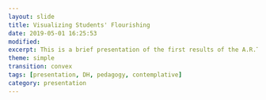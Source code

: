 ```yaml
---
layout: slide
title: Visualizing Students' Flourishing
date: 2019-05-01 16:25:53
modified: 
excerpt: This is a brief presentation of the first results of the A.R.T project    
theme: simple
transition: convex
tags: [presentation, DH, pedagogy, contemplative]
category: presentation
---
```


<section data-markdown data-separator="^\n---\n$" data-separator-vertical="^\n--\n$">
 <script type="text/template">

![Gif with all the graphs](https://ss4ws.github.io/assets/img/2019/05/FLOURISH_SMALL.gif)

### Visualizing Students' Flourishing   

Spyridon Simotas  

---

### Everything we do is writing 

---

<figure>
<img src="http://www.richardlong.org/Images/2011webimages/bw/linewalking.jpg" alt="A line made by walking" style="width:50%;"/>
<figcaption><small>Richard Long, <em>A line made by walking</em>, England 1967</small></figcaption>
</figure>

---

<figure>
<img src="https://www.jeremywood.net/artworks/my_ghost/MyGhost-16.gif" alt="A line made by walking" style="width:50%;"/>
<figcaption><small>Jeremy Wood, <em>My Ghost</em>, Sixteen years (2000-2016) of mapping my life in London with GPS</small></figcaption>
</figure>

---

### A.R.T
#### From the gross to the subtle

- Preparation 
- Attention 
- Contribution 
  - Usage of French language  
- Meditation

---

### Quantified Self *vs* A.R.T 

- Quantified self: self-knowledge through numbers => self-optimization (healthier, stronger etc)
- A.R.T.: self-writing through numbers => mindfulness (honesty and acceptance of oneself)

---

### A.R.T principles 

1. Process *vs* Outcome
2. Inscription *vs* Measurement
3. Story & Contemplation *vs* Value Judgement

---

<img style="width: 400px" src="/assets/img/2019/05/SOFIA.svg"> 

<blockquote><small>My visual reflection serves as a great metaphor for how this class went for me. This course was very difficult for me. As can be seen from my image, my personal rating of academic performance fluctuated greatly, as did my meditation (the dotted line in the center). There were many days where I became greatly frustrated with my lack of confidence in my French speaking and in turn, this resulted in a distracted meditation. However, the days in which I understood the concepts we were learning were days of great satisfaction for me, thus the spikes in my image. I was ultimately left with an image that I find to be very beautiful and floral, even though my experience in this class was fairly volatile. I do feel as though I experienced growth through this course, even though my reflections were not visibly increasing in quality. The experience, as represented by the image, was still a beautiful one.</small></blockquote>

---

<img style="width: 400px" src="/assets/img/2019/05/MIKAELA.svg"> 

<blockquote><small>My graph shows a consistent path through French 1050, I contributed in class, did my homework, attended class and arrived on time. However, the graph the did not show my struggles with remembering the material,throughout the semester I discovered better ways to study the material. I began to review the homework assignments and came up with ways to remember how to form the verb tenses. I think that the consistency helped me develop the tools I used to improve. The meditations was not that helpful overall, I think that was attributed to the fact that I frequently had other things on my mind. During the meditations these thoughts would start to cycle through my mind, not allowing me to relax. I am interested in how thought processes aid personal growth, but I am not sure if I will continue meditation.</small></blockquote>

---

### From Digital...  
![Digital](/assets/img/2019/05/7_VIZ.jpg)

--

### ...to physical
<img style="width: 500px" src="/assets/img/2019/05/MAKING_OF_BADGES_SMALL.jpg">


---

### Making of the badges 
<figure>
<img src="/assets/img/2019/05/MAKING_OF.jpg">
<figcaption><small>Andrew at A School's Fablab</small></figcaption>
</figure>

---

### Gratitude 

- Yitna 
- Andrew 
- Kevin 
- Claire, Lisa, Mikaela, Min, Sophia  

</script>
</section>

